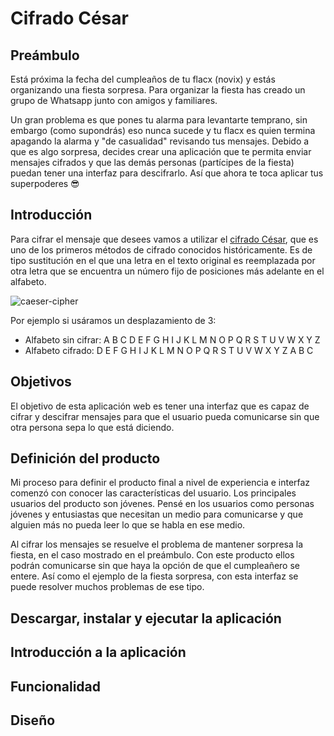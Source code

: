 # Cifrado César

## Preámbulo

Está próxima la fecha del cumpleaños de tu flacx (novix) y estás organizando una
fiesta sorpresa. Para organizar la fiesta has creado un grupo de Whatsapp junto
con amigos y familiares.

Un gran problema es que pones tu alarma para levantarte temprano, sin embargo
(como supondrás) eso nunca sucede y tu flacx es quien termina apagando la alarma
y "de casualidad" revisando tus mensajes. Debido a que es algo sorpresa, decides
crear una aplicación que te permita enviar mensajes cifrados y que las demás
personas (partícipes de la fiesta) puedan tener una interfaz para
descifrarlo. Así que ahora te toca aplicar tus superpoderes 😎

## Introducción

Para cifrar el mensaje que desees vamos a utilizar el [cifrado César](https://en.wikipedia.org/wiki/Caesar_cipher), que es uno de los
primeros métodos de cifrado conocidos históricamente. Es de tipo 
sustitución en el que una letra en el texto original es reemplazada por otra
letra que se encuentra un número fijo de posiciones más adelante en el alfabeto.

![caeser-cipher](https://upload.wikimedia.org/wikipedia/commons/thumb/2/2b/Caesar3.svg/2000px-Caesar3.svg.png)

Por ejemplo si usáramos un desplazamiento de 3:

* Alfabeto sin cifrar: A B C D E F G H I J K L M N O P Q R S T U V W X Y Z
* Alfabeto cifrado: D E F G H I J K L M N O P Q R S T U V W X Y Z A B C


## Objetivos

El objetivo de esta aplicación web es tener una interfaz que es capaz de cifrar y descifrar 
mensajes para que el usuario pueda comunicarse sin que otra persona sepa lo que está diciendo.

## Definición del producto

Mi proceso para definir el producto final a nivel de experiencia e interfaz comenzó con conocer 
las características del usuario. Los principales usuarios del producto son jóvenes.
Pensé en los usuarios como personas jóvenes y entusiastas que necesitan un medio para comunicarse y que alguien más no pueda leer lo que se habla en ese medio. 

Al cifrar los mensajes se resuelve el problema de mantener sorpresa la fiesta, en el caso mostrado en el preámbulo. Con este producto ellos podrán comunicarse sin que haya la opción de que el cumpleañero se entere. Así como el ejemplo de la fiesta sorpresa, con esta interfaz se puede resolver muchos problemas de ese tipo.

## Descargar, instalar y ejecutar la aplicación


## Introducción a la aplicación


## Funcionalidad


## Diseño
